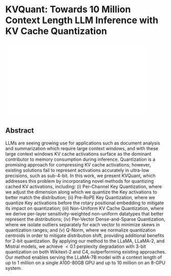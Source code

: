 # KVQuant: Towards 10 Million Context Length LLM Inference with KV Cache Quantization

![](../../blank.jpg)

## Abstract

LLMs are seeing growing use for applications such as document analysis and
summarization which require large context windows, and with these large context
windows KV cache activations surface as the dominant contributor to memory
consumption during inference. Quantization is a promising approach for
compressing KV cache activations; however, existing solutions fail to represent
activations accurately in ultra-low precisions, such as sub-4-bit. In this
work, we present KVQuant, which addresses this problem by incorporating novel
methods for quantizing cached KV activations, including: (i) Per-Channel Key
Quantization, where we adjust the dimension along which we quantize the Key
activations to better match the distribution; (ii) Pre-RoPE Key Quantization,
where we quantize Key activations before the rotary positional embedding to
mitigate its impact on quantization; (iii) Non-Uniform KV Cache Quantization,
where we derive per-layer sensitivity-weighted non-uniform datatypes that
better represent the distributions; (iv) Per-Vector Dense-and-Sparse
Quantization, where we isolate outliers separately for each vector to minimize
skews in quantization ranges; and (v) Q-Norm, where we normalize quantization
centroids in order to mitigate distribution shift, providing additional
benefits for 2-bit quantization. By applying our method to the LLaMA, LLaMA-2,
and Mistral models, we achieve $<0.1$ perplexity degradation with 3-bit
quantization on both Wikitext-2 and C4, outperforming existing approaches. Our
method enables serving the LLaMA-7B model with a context length of up to 1
million on a single A100-80GB GPU and up to 10 million on an 8-GPU system.
